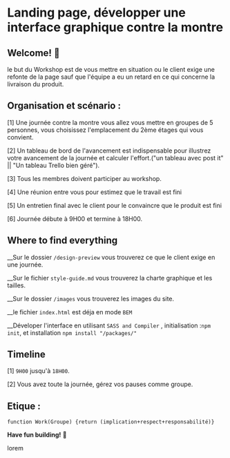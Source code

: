 # Landing page, développer une interface graphique contre la montre 

## Welcome! 👋

le but du Workshop est de vous mettre en situation ou le client exige une refonte de la page sauf que l'équipe a eu un retard en ce qui concerne la livraison du produit. 

## Organisation et scénario  : 

[1] Une journée contre la montre vous allez vous mettre en groupes de 5 personnes, vous choisissez l'emplacement du 2ème étages qui vous convient.

[2] Un tableau de bord de l'avancement est indispensable pour illustrez votre avancement de la journée et calculer l'effort.("un tableau avec post it" || "Un tableau Trello bien géré").

[3] Tous les membres doivent participer au workshop.

[4] Une réunion entre vous pour estimez que le travail est fini 

[5] Un entretien final avec le client pour le convaincre que le produit est fini

[6] Journée débute à 9H00 et termine à 18H00. 

## Where to find everything

 __Sur le dossier `/design-preview` vous trouverez ce que le client exige en une journée.

 __Sur le fichier `style-guide.md` vous trouverez la charte graphique et les tailles.

 __Sur le dossier `/images` vous trouverez les images du site.

 __le fichier  `index.html` est déja en mode `BEM`

 __Déveloper l'interface en utilisant `SASS and Compiler` , initialisation :`npm init`, et installation `npm install "/packages/"`


 ## Timeline 

[1] `9H00` jusqu'à `18H00`.

[2] Vous avez toute la journée, gérez vos pauses comme groupe.


## Etique : 

`function Work(Groupe) {return (implication+respect+responsabilité)}`


**Have fun building!** 🚀


lorem
